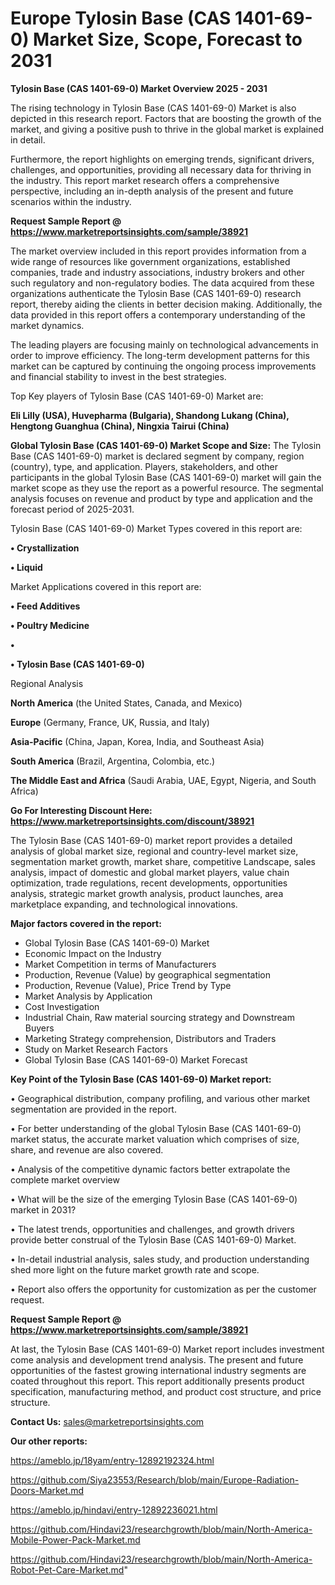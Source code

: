 # Europe Tylosin Base (CAS 1401-69-0) Market Size, Scope, Forecast to 2031

<Strong> Tylosin Base (CAS 1401-69-0) Market Overview 2025 - 2031</strong>

The rising technology in Tylosin Base (CAS 1401-69-0) Market is also depicted in this research report. Factors that are boosting the growth of the market, and giving a positive push to thrive in the global market is explained in detail.

Furthermore, the report highlights on emerging trends, significant drivers, challenges, and opportunities, providing all necessary data for thriving in the industry. This report market research offers a comprehensive perspective, including an in-depth analysis of the present and future scenarios within the industry.

<strong>Request Sample Report @ <a href=https://www.marketreportsinsights.com/sample/38921>https://www.marketreportsinsights.com/sample/38921</a></strong>

The market overview included in this report provides information from a wide range of resources like government organizations, established companies, trade and industry associations, industry brokers and other such regulatory and non-regulatory bodies. The data acquired from these organizations authenticate the Tylosin Base (CAS 1401-69-0) research report, thereby aiding the clients in better decision making. Additionally, the data provided in this report offers a contemporary understanding of the market dynamics.

The leading players are focusing mainly on technological advancements in order to improve efficiency. The long-term development patterns for this market can be captured by continuing the ongoing process improvements and financial stability to invest in the best strategies.

Top Key players of Tylosin Base (CAS 1401-69-0) Market are:

<strong>Eli Lilly (USA), Huvepharma (Bulgaria), Shandong Lukang (China), Hengtong Guanghua (China), Ningxia Tairui (China)</strong>

<strong><b>Global Tylosin Base (CAS 1401-69-0) Market Scope and Size:</b></strong>
The Tylosin Base (CAS 1401-69-0) market is declared segment by company, region (country), type, and application. Players, stakeholders, and other participants in the global Tylosin Base (CAS 1401-69-0) market will gain the market scope as they use the report as a powerful resource. The segmental analysis focuses on revenue and product by type and application and the forecast period of 2025-2031.

Tylosin Base (CAS 1401-69-0) Market Types covered in this report are:

<strong>•  Crystallization

•  Liquid</strong>

Market Applications covered in this report are:

<strong>•  Feed Additives

•  Poultry Medicine

•  

•  Tylosin Base (CAS 1401-69-0)</strong> 

Regional Analysis

<strong>North America</strong> (the United States, Canada, and Mexico)

<strong>Europe</strong> (Germany, France, UK, Russia, and Italy)

<strong>Asia-Pacific</strong> (China, Japan, Korea, India, and Southeast Asia)

<strong>South America</strong> (Brazil, Argentina, Colombia, etc.)

<strong>The Middle East and Africa</strong> (Saudi Arabia, UAE, Egypt, Nigeria, and South Africa)

<strong>Go For Interesting Discount Here: <a href=https://www.marketreportsinsights.com/discount/38921>https://www.marketreportsinsights.com/discount/38921</a></strong>

The Tylosin Base (CAS 1401-69-0) market report provides a detailed analysis of global market size, regional and country-level market size, segmentation market growth, market share, competitive Landscape, sales analysis, impact of domestic and global market players, value chain optimization, trade regulations, recent developments, opportunities analysis, strategic market growth analysis, product launches, area marketplace expanding, and technological innovations.

<strong><b>Major factors covered in the report:</b></strong>
<ul>
  <li>Global Tylosin Base (CAS 1401-69-0) Market </li>
  <li>Economic Impact on the Industry</li>
  <li>Market Competition in terms of Manufacturers</li>
  <li>Production, Revenue (Value) by geographical segmentation</li>
  <li>Production, Revenue (Value), Price Trend by Type</li>
  <li>Market Analysis by Application</li>
  <li>Cost Investigation</li>
  <li>Industrial Chain, Raw material sourcing strategy and Downstream Buyers</li>
  <li>Marketing Strategy comprehension, Distributors and Traders</li>
  <li>Study on Market Research Factors</li>
  <li>Global Tylosin Base (CAS 1401-69-0) Market Forecast</li>
</ul>

<strong><b>Key Point of the Tylosin Base (CAS 1401-69-0) Market report:</b></strong>

• Geographical distribution, company profiling, and various other market segmentation are provided in the report.

• For better understanding of the global Tylosin Base (CAS 1401-69-0) market status, the accurate market valuation which comprises of size, share, and revenue are also covered.

• Analysis of the competitive dynamic factors better extrapolate the complete market overview

• What will be the size of the emerging Tylosin Base (CAS 1401-69-0) market in 2031?

• The latest trends, opportunities and challenges, and growth drivers provide better construal of the Tylosin Base (CAS 1401-69-0) Market.

• In-detail industrial analysis, sales study, and production understanding shed more light on the future market growth rate and scope.

• Report also offers the opportunity for customization as per the customer request.

<strong>Request Sample Report @ <a href=https://www.marketreportsinsights.com/sample/38921>https://www.marketreportsinsights.com/sample/38921</a></strong>

At last, the Tylosin Base (CAS 1401-69-0) Market report includes investment come analysis and development trend analysis. The present and future opportunities of the fastest growing international industry segments are coated throughout this report. This report additionally presents product specification, manufacturing method, and product cost structure, and price structure.

<strong>Contact Us:</strong>
sales@marketreportsinsights.com

<strong>Our other reports:</strong>

<a href=https://ameblo.jp/18yam/entry-12892192324.html>https://ameblo.jp/18yam/entry-12892192324.html</a>

<a href=https://github.com/Siya23553/Research/blob/main/Europe-Radiation-Doors-Market.md>https://github.com/Siya23553/Research/blob/main/Europe-Radiation-Doors-Market.md</a>

<a href=https://ameblo.jp/hindavi/entry-12892236021.html>https://ameblo.jp/hindavi/entry-12892236021.html</a>

<a href=https://github.com/Hindavi23/researchgrowth/blob/main/North-America-Mobile-Power-Pack-Market.md>https://github.com/Hindavi23/researchgrowth/blob/main/North-America-Mobile-Power-Pack-Market.md</a>

<a href=https://github.com/Hindavi23/researchgrowth/blob/main/North-America-Robot-Pet-Care-Market.md>https://github.com/Hindavi23/researchgrowth/blob/main/North-America-Robot-Pet-Care-Market.md</a>"
